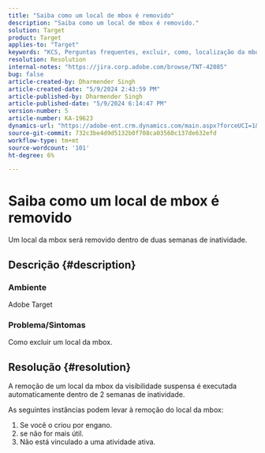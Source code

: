 ```yaml
---
title: "Saiba como um local de mbox é removido"
description: "Saiba como um local de mbox é removido."
solution: Target
product: Target
applies-to: "Target"
keywords: "KCS, Perguntas frequentes, excluir, como, localização da mbox, Adobe Target"
resolution: Resolution
internal-notes: "https://jira.corp.adobe.com/browse/TNT-42085"
bug: false
article-created-by: Dharmender Singh
article-created-date: "5/9/2024 2:43:59 PM"
article-published-by: Dharmender Singh
article-published-date: "5/9/2024 6:14:47 PM"
version-number: 5
article-number: KA-19623
dynamics-url: "https://adobe-ent.crm.dynamics.com/main.aspx?forceUCI=1&pagetype=entityrecord&etn=knowledgearticle&id=5b7a0e8d-120e-ef11-9f8a-6045bd006b25"
source-git-commit: 732c3be4d9d5132b0f708ca03560c137de632efd
workflow-type: tm+mt
source-wordcount: '101'
ht-degree: 6%

---
```


# Saiba como um local de mbox é removido


Um local da mbox será removido dentro de duas semanas de inatividade.

## Descrição {#description}


### <b>Ambiente</b>

Adobe Target

### <b>Problema/Sintomas</b>

Como excluir um local da mbox.


## Resolução {#resolution}


A remoção de um local da mbox da visibilidade suspensa é executada automaticamente dentro de 2 semanas de inatividade.

As seguintes instâncias podem levar à remoção do local da mbox:

1. Se você o criou por engano.
2. se não for mais útil.
3. Não está vinculado a uma atividade ativa.

